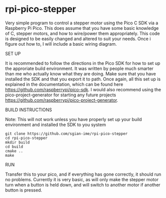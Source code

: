 # rpi-pico-stepper
Very simple program to control a stepper motor using the Pico C SDK via a Raspberry Pi Pico. This does assume that you have some basic knowledge of C, stepper motors, and how to wire/power them appropriately. This code is designed to be easily changed and altered to suit your needs. Once i figure out how to, I will include a basic wiring diagram.


SET UP

It is recommended to follow the directions in the Pico SDK for how to set up the approriate build environment. It was written by people much smarter than me who actually know what they are doing. Make sure that you have installed the SDK and that you export it to path. Once again, all this set up is explained in the documentation, which can be found here https://github.com/raspberrypi/pico-sdk. I would also recommend using the pico-project-generator for starting any future projects https://github.com/raspberrypi/pico-project-generator.


BUILD INSTRUCTIONS

Note: This will not work unless you have properly set up your build environment and installed the SDK to you system
``` 
git clone https://github.com/sgian-ime/rpi-pico-stepper
cd rpi-pico-stepper
mkdir build
cd build
cmake ..
make
```

RUN

Transfer this to your pico, and if everything has gone correctly, it should run no problems. Currently it is very basic, as will only make the stepper motor turn when a button is held down, and will switch to another motor if another button is pressed.
